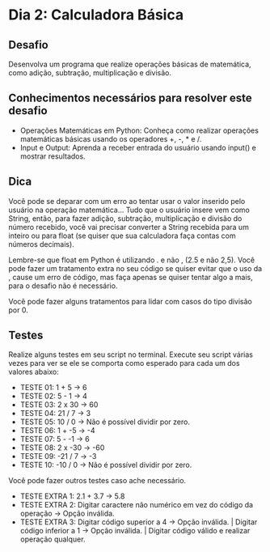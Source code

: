 # Dia 2: Calculadora Básica

## Desafio

Desenvolva um programa que realize operações básicas de matemática, como adição, subtração, multiplicação e divisão.

## Conhecimentos necessários para resolver este desafio

- Operações Matemáticas em Python: Conheça como realizar operações matemáticas básicas usando os operadores +, -, * e /.
- Input e Output: Aprenda a receber entrada do usuário usando input() e mostrar resultados.

## Dica

Você pode se deparar com um erro ao tentar usar o valor inserido pelo usuário na operação matemática... Tudo que o usuário insere vem como String, então, para fazer adição, subtração, multiplicação e divisão do número recebido, você vai precisar converter a String recebida para um inteiro ou para float (se quiser que sua calculadora faça contas com números decimais).

Lembre-se que float em Python é utilizando . e não , (2.5 e não 2,5). Você pode fazer um tratamento extra no seu código se quiser evitar que o uso da , cause um erro de código, mas faça apenas se quiser tentar algo a mais, para o desafio não é necessário.

Você pode fazer alguns tratamentos para lidar com casos do tipo divisão por 0.

## Testes

Realize alguns testes em seu script no terminal. Execute seu script várias vezes para ver se ele se comporta como esperado para cada um dos valores abaixo:

- TESTE 01: 1 + 5 -> 6
- TESTE 02: 5 - 1 -> 4
- TESTE 03: 2 x 30 -> 60
- TESTE 04: 21 / 7 -> 3
- TESTE 05: 10 / 0 -> Não é possível dividir por zero.
- TESTE 06: 1 + -5 -> -4
- TESTE 07: 5 - -1 -> 6
- TESTE 08: 2 x -30 -> -60
- TESTE 09: -21 / 7 -> -3
- TESTE 10: -10 / 0 -> Não é possível dividir por zero.

Você pode fazer outros testes caso ache necessário.

- TESTE EXTRA 1: 2.1 + 3.7 -> 5.8
- TESTE EXTRA 2: Digitar caractere não numérico em vez do código da operação -> Opção inválida.
- TESTE EXTRA 3: Digitar código superior a 4 -> Opção inválida. | Digitar código inferior a 1 -> Opção inválida. | Digitar código válido e realizar operação qualquer.